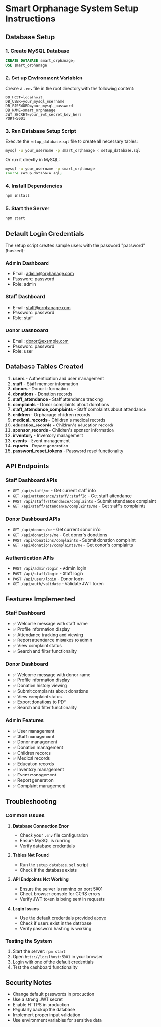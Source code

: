 # Smart Orphanage System Setup Instructions

## Database Setup

### 1. Create MySQL Database
```sql
CREATE DATABASE smart_orphanage;
USE smart_orphanage;
```

### 2. Set up Environment Variables
Create a `.env` file in the root directory with the following content:
```
DB_HOST=localhost
DB_USER=your_mysql_username
DB_PASSWORD=your_mysql_password
DB_NAME=smart_orphanage
JWT_SECRET=your_jwt_secret_key_here
PORT=5001
```

### 3. Run Database Setup Script
Execute the `setup_database.sql` file to create all necessary tables:
```bash
mysql -u your_username -p smart_orphanage < setup_database.sql
```

Or run it directly in MySQL:
```bash
mysql -u your_username -p smart_orphanage
source setup_database.sql;
```

### 4. Install Dependencies
```bash
npm install
```

### 5. Start the Server
```bash
npm start
```

## Default Login Credentials

The setup script creates sample users with the password "password" (hashed):

### Admin Dashboard
- Email: admin@orphanage.com
- Password: password
- Role: admin

### Staff Dashboard
- Email: staff@orphanage.com
- Password: password
- Role: staff

### Donor Dashboard
- Email: donor@example.com
- Password: password
- Role: user

## Database Tables Created

1. **users** - Authentication and user management
2. **staff** - Staff member information
3. **donors** - Donor information
4. **donations** - Donation records
5. **staff_attendance** - Staff attendance tracking
6. **complaints** - Donor complaints about donations
7. **staff_attendance_complaints** - Staff complaints about attendance
8. **children** - Orphanage children records
9. **medical_records** - Children's medical records
10. **education_records** - Children's education records
11. **sponsor_records** - Children's sponsor information
12. **inventory** - Inventory management
13. **events** - Event management
14. **reports** - Report generation
15. **password_reset_tokens** - Password reset functionality

## API Endpoints

### Staff Dashboard APIs
- `GET /api/staff/me` - Get current staff info
- `GET /api/attendance/staff/:staffId` - Get staff attendance
- `POST /api/staff/attendance/complaints` - Submit attendance complaint
- `GET /api/staff/attendance/complaints/me` - Get staff's complaints

### Donor Dashboard APIs
- `GET /api/donors/me` - Get current donor info
- `GET /api/donations/me` - Get donor's donations
- `POST /api/donations/complaints` - Submit donation complaint
- `GET /api/donations/complaints/me` - Get donor's complaints

### Authentication APIs
- `POST /api/admin/login` - Admin login
- `POST /api/staff/login` - Staff login
- `POST /api/user/login` - Donor login
- `GET /api/auth/validate` - Validate JWT token

## Features Implemented

### Staff Dashboard
- ✅ Welcome message with staff name
- ✅ Profile information display
- ✅ Attendance tracking and viewing
- ✅ Report attendance mistakes to admin
- ✅ View complaint status
- ✅ Search and filter functionality

### Donor Dashboard
- ✅ Welcome message with donor name
- ✅ Profile information display
- ✅ Donation history viewing
- ✅ Submit complaints about donations
- ✅ View complaint status
- ✅ Export donations to PDF
- ✅ Search and filter functionality

### Admin Features
- ✅ User management
- ✅ Staff management
- ✅ Donor management
- ✅ Donation management
- ✅ Children records
- ✅ Medical records
- ✅ Education records
- ✅ Inventory management
- ✅ Event management
- ✅ Report generation
- ✅ Complaint management

## Troubleshooting

### Common Issues

1. **Database Connection Error**
   - Check your `.env` file configuration
   - Ensure MySQL is running
   - Verify database credentials

2. **Tables Not Found**
   - Run the `setup_database.sql` script
   - Check if the database exists

3. **API Endpoints Not Working**
   - Ensure the server is running on port 5001
   - Check browser console for CORS errors
   - Verify JWT token is being sent in requests

4. **Login Issues**
   - Use the default credentials provided above
   - Check if users exist in the database
   - Verify password hashing is working

### Testing the System

1. Start the server: `npm start`
2. Open `http://localhost:5001` in your browser
3. Login with one of the default credentials
4. Test the dashboard functionality

## Security Notes

- Change default passwords in production
- Use a strong JWT secret
- Enable HTTPS in production
- Regularly backup the database
- Implement proper input validation
- Use environment variables for sensitive data 